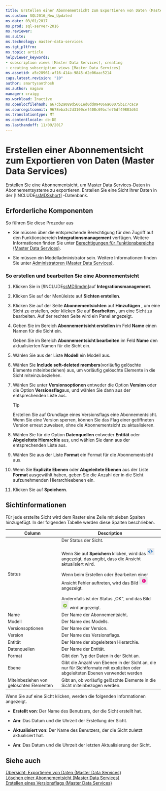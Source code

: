 ```yaml
---
title: Erstellen einer Abonnementsicht zum Exportieren von Daten (Master Data Services) | Microsoft-Dokumentation
ms.custom: SQL2016_New_Updated
ms.date: 03/01/2017
ms.prod: sql-server-2016
ms.reviewer: 
ms.suite: 
ms.technology: master-data-services
ms.tgt_pltfrm: 
ms.topic: article
helpviewer_keywords:
- subscription views [Master Data Services], creating
- creating subscription views [Master Data Services]
ms.assetid: a5e28961-af16-414a-9845-d2e06aac5214
caps.latest.revision: "10"
author: smartysanthosh
ms.author: nagavo
manager: craigg
ms.workload: Inactive
ms.openlocfilehash: a67cb2a089d5661ed0dd094066a60075b1c7cac9
ms.sourcegitcommit: 9678eba3c2d3100cef408c69bcfe76df49803d63
ms.translationtype: MT
ms.contentlocale: de-DE
ms.lasthandoff: 11/09/2017
---
```

# <a name="create-a-subscription-view-to-export-data-master-data-services"></a>Erstellen einer Abonnementsicht zum Exportieren von Daten (Master Data Services)
  Erstellen Sie eine Abonnementsicht, um Master Data Services-Daten in Abonnementsysteme zu exportieren. Erstellen Sie eine Sicht Ihrer Daten in der [!INCLUDE[ssMDSshort](../includes/ssmdsshort-md.md)] -Datenbank.  
  
## <a name="prerequisites"></a>Erforderliche Komponenten  
 So führen Sie diese Prozedur aus  
  
-   Sie müssen über die entsprechende Berechtigung für den Zugriff auf den Funktionsbereich **Integrationsmanagement** verfügen. Weitere Informationen finden Sie unter [Berechtigungen für Funktionsbereiche &#40;Master Data Services&#41;](../master-data-services/functional-area-permissions-master-data-services.md).  
  
-   Sie müssen ein Modelladministrator sein. Weitere Informationen finden Sie unter [Administratoren &#40;Master Data Services&#41;](../master-data-services/administrators-master-data-services.md).  
  
### <a name="to-create-and-edit-a-subscription-view"></a>So erstellen und bearbeiten Sie eine Abonnementsicht  
  
1.  Klicken Sie in [!INCLUDE[ssMDSmdm](../includes/ssmdsmdm-md.md)]auf **Integrationsmanagement**.  
  
2.  Klicken Sie auf der Menüleiste auf **Sichten erstellen**.  
  
3.  Klicken Sie auf der Seite **Abonnementsichten** auf **Hinzufügen** , um eine Sicht zu erstellen, oder klicken Sie auf **Bearbeiten** , um eine Sicht zu bearbeiten. Auf der rechten Seite wird ein Panel angezeigt.  
  
4.  Geben Sie im Bereich **Abonnementsicht erstellen** im Feld **Name** einen Namen für die Sicht ein.  
  
     Geben Sie im Bereich **Abonnementsicht bearbeiten** im Feld **Name** den aktualisierten Namen für die Sicht ein.  
  
5.  Wählen Sie aus der Liste **Modell** ein Modell aus.  
  
6.  Wählen Sie **Include soft-deleted members**(vorläufig gelöschte Elemente miteinbeziehen) aus, um vorläufig gelöschte Elemente in die Sicht miteinzubeziehen.  
  
7.  Wählen Sie unter **Versionsoptionen** entweder die Option **Version** oder die Option **Versionsflag**aus, und wählen Sie dann aus der entsprechenden Liste aus.  
  
    > [!TIP]  
    >  Erstellen Sie auf Grundlage eines Versionsflags eine Abonnementsicht. Wenn Sie eine Version sperren, können Sie das Flag einer geöffneten Version erneut zuweisen, ohne die Abonnementsicht zu aktualisieren.  
  
8.  Wählen Sie für die Option **Datenquellen** entweder **Entität** oder **Abgeleitete Hierarchie** aus, und wählen Sie dann aus der entsprechenden Liste aus.  
  
9. Wählen Sie aus der Liste **Format** ein Format für die Abonnementsicht aus.  
  
10. Wenn Sie **Explizite Ebenen** oder **Abgeleitete Ebenen** aus der Liste **Format** ausgewählt haben, geben Sie die Anzahl der in die Sicht aufzunehmenden Hierarchieebenen ein.  
  
11. Klicken Sie auf **Speichern**.  
  
## <a name="view-information"></a>Sichtinformationen  
 Für jede erstellte Sicht wird dem Raster eine Zeile mit sieben Spalten hinzugefügt. In der folgenden Tabelle werden diese Spalten beschrieben.  
  
|Column|Description|  
|------------|-----------------|  
|Status|Der Status der Sicht.<br /><br /> Wenn Sie auf **Speichern** klicken, wird das ![Symbol für den Aktualisierungsstatus](../master-data-services/media/mds-statusicon-updating.png "Icon for updating status") angezeigt, das angibt, dass die Ansicht aktualisiert wird.<br /><br /> Wenn beim Erstellen oder Bearbeiten einer Ansicht Fehler auftreten, wird das Bild ![Fehlerstatussymbol](../master-data-services/media/mds-statusicon-error.png "Icon for error status") angezeigt.<br /><br /> Andernfalls ist der Status „OK“, und das Bild ![Symbol für den Status OK](../master-data-services/media/mds-statusicon-ok.png "Icon for OK status") wird angezeigt.|  
|Name|Der Name der Abonnementsicht.|  
|Modell|Der Name des Modells.|  
|Versionsoptionen|Der Name der Version.|  
|Version|Der Name des Versionsflags.|  
|Entität|Der Name der abgeleiteten Hierarchie.|  
|Datenquellen|Der Name der Entität.|  
|Format|Gibt den Typ der Daten in der Sicht an.|  
|Ebene|Gibt die Anzahl von Ebenen in der Sicht an, die nur für Sichtformate mit expliziten oder abgeleiteten Ebenen verwendet werden|  
|Miteinbeziehen von gelöschten Elementen|Gibt an, ob vorläufig gelöschte Elemente in die Sicht miteinbezogen werden.|  
  
 Wenn Sie auf eine Sicht klicken, werden die folgenden Informationen angezeigt.  
  
-   **Erstellt von**: Der Name des Benutzers, der die Sicht erstellt hat.  
  
-   **Am**: Das Datum und die Uhrzeit der Erstellung der Sicht.  
  
-   **Aktualisiert von**: Der Name des Benutzers, der die Sicht zuletzt aktualisiert hat.  
  
-   **Am**: Das Datum und die Uhrzeit der letzten Aktualisierung der Sicht.  
  
## <a name="see-also"></a>Siehe auch  
 [Übersicht: Exportieren von Daten &#40;Master Data Services&#41;](../master-data-services/overview-exporting-data-master-data-services.md)   
 [Löschen einer Abonnementsicht &#40;Master Data Services&#41;](../master-data-services/delete-a-subscription-view-master-data-services.md)   
 [Erstellen eines Versionsflags &#40;Master Data Services&#41;](../master-data-services/create-a-version-flag-master-data-services.md)  
  
  
